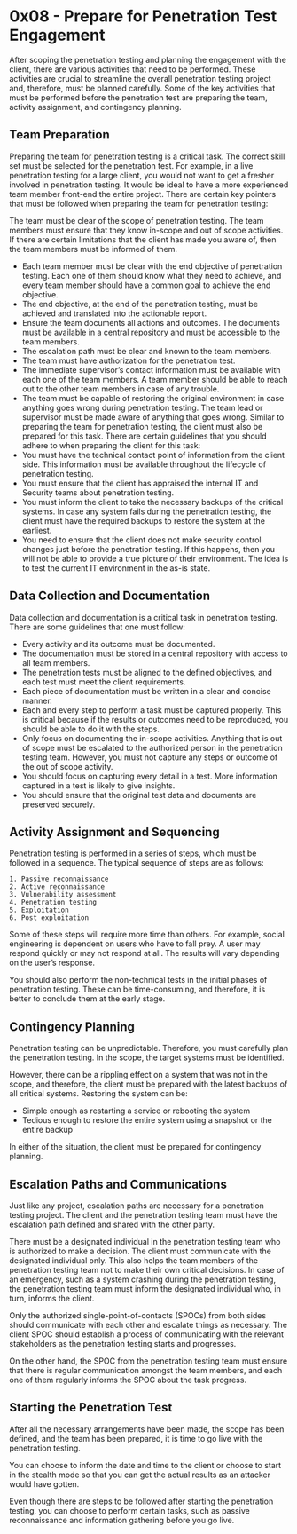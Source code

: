# 0x08 - Prepare for Penetration Test Engagement

After scoping the penetration testing and planning the engagement with the client, there are various activities that need to be performed. These activities are crucial to streamline the overall penetration testing project and, therefore, must be planned carefully. Some of the key activities that must be performed before the penetration test are preparing the team, activity assignment, and contingency planning.

## Team Preparation

Preparing the team for penetration testing is a critical task. The correct skill set must be selected for the penetration test. For example, in a live penetration testing for a large client, you would not want to get a fresher involved in penetration testing. It would be ideal to have a more experienced team member front-end the entire project. There are certain key pointers that must be followed when preparing the team for penetration testing:

The team must be clear of the scope of penetration testing. The team members must ensure that they know in-scope and out of scope activities. If there are certain limitations that the client has made you aware of, then the team members must be informed of them.
* Each team member must be clear with the end objective of penetration testing. Each one of them should know what they need to achieve, and every team member should have a common goal to achieve the end objective.
* The end objective, at the end of the penetration testing, must be achieved and translated into the actionable report.
* Ensure the team documents all actions and outcomes. The documents must be available in a central repository and must be accessible to the team members.
* The escalation path must be clear and known to the team members.
* The team must have authorization for the penetration test.
* The immediate supervisor’s contact information must be available with each one of the team members. A team member should be able to reach out to the other team members in case of any trouble.
* The team must be capable of restoring the original environment in case anything goes wrong during penetration testing. The team lead or supervisor must be made aware of anything that goes wrong.
Similar to preparing the team for penetration testing, the client must also be prepared for this task. There are certain guidelines that you should adhere to when preparing the client for this task:
* You must have the technical contact point of information from the client side. This information must be available throughout the lifecycle of penetration testing.
* You must ensure that the client has appraised the internal IT and Security teams about penetration testing.
* You must inform the client to take the necessary backups of the critical systems. In case any system fails during the penetration testing, the client must have the required backups to restore the system at the earliest.
* You need to ensure that the client does not make security control changes just before the penetration testing. If this happens, then you will not be able to provide a true picture of their environment. The idea is to test the current IT environment in the as-is state.

## Data Collection and Documentation

Data collection and documentation is a critical task in penetration testing. There are some guidelines that one must follow:

* Every activity and its outcome must be documented.
* The documentation must be stored in a central repository with access to all team members.
* The penetration tests must be aligned to the defined objectives, and each test must meet the client requirements.
* Each piece of documentation must be written in a clear and concise manner.
* Each and every step to perform a task must be captured properly. This is critical because if the results or outcomes need to be reproduced, you should be able to do it with the steps.
* Only focus on documenting the in-scope activities. Anything that is out of scope must be escalated to the authorized person in the penetration testing team. However, you must not capture any steps or outcome of the out of scope activity.
* You should focus on capturing every detail in a test. More information captured in a test is likely to give insights.
* You should ensure that the original test data and documents are preserved securely.

## Activity Assignment and Sequencing

Penetration testing is performed in a series of steps, which must be followed in a sequence. The typical sequence of steps are as follows:

    1. Passive reconnaissance
    2. Active reconnaissance
    3. Vulnerability assessment
    4. Penetration testing
    5. Exploitation
    6. Post exploitation

Some of these steps will require more time than others. For example, social engineering is dependent on users who have to fall prey. A user may respond quickly or may not respond at all. The results will vary depending on the user’s response.

You should also perform the non-technical tests in the initial phases of penetration testing. These can be time-consuming, and therefore, it is better to conclude them at the early stage.

## Contingency Planning

Penetration testing can be unpredictable. Therefore, you must carefully plan the penetration testing. In the scope, the target systems must be identified. 

However, there can be a rippling effect on a system that was not in the scope, and therefore, the client must be prepared with the latest backups of all critical systems. Restoring the system can be:

* Simple enough as restarting a service or rebooting the system
* Tedious enough to restore the entire system using a snapshot or the entire backup

In either of the situation, the client must be prepared for contingency planning.

## Escalation Paths and Communications

Just like any project, escalation paths are necessary for a penetration testing project. The client and the penetration testing team must have the escalation path defined and shared with the other party.

There must be a designated individual in the penetration testing team who is authorized to make a decision. The client must communicate with the designated individual only. This also helps the team members of the penetration testing team not to make their own critical decisions. In case of an emergency, such as a system crashing during the penetration testing, the penetration testing team must inform the designated individual who, in turn, informs the client.

Only the authorized single-point-of-contacts (SPOCs) from both sides should communicate with each other and escalate things as necessary. The client SPOC should establish a process of communicating with the relevant stakeholders as the penetration testing starts and progresses.

On the other hand, the SPOC from the penetration testing team must ensure that there is regular communication amongst the team members, and each one of them regularly informs the SPOC about the task progress.

## Starting the Penetration Test

After all the necessary arrangements have been made, the scope has been defined, and the team has been prepared, it is time to go live with the penetration testing.

You can choose to inform the date and time to the client or choose to start in the stealth mode so that you can get the actual results as an attacker would have gotten.

Even though there are steps to be followed after starting the penetration testing, you can choose to perform certain tasks, such as passive reconnaissance and information gathering before you go live.
